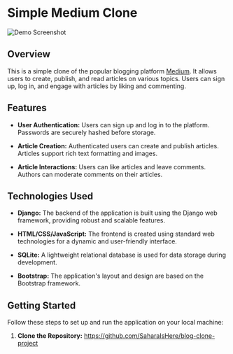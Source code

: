 # Simple Medium Clone

![Demo Screenshot](screenshot.png)

## Overview

This is a simple clone of the popular blogging platform [Medium](https://medium.com/). It allows users to create, publish, and read articles on various topics. Users can sign up, log in, and engage with articles by liking and commenting.

## Features

- **User Authentication:** Users can sign up and log in to the platform. Passwords are securely hashed before storage.

- **Article Creation:** Authenticated users can create and publish articles. Articles support rich text formatting and images.

- **Article Interactions:** Users can like articles and leave comments. Authors can moderate comments on their articles.


## Technologies Used

- **Django:** The backend of the application is built using the Django web framework, providing robust and scalable features.

- **HTML/CSS/JavaScript:** The frontend is created using standard web technologies for a dynamic and user-friendly interface.

- **SQLite:** A lightweight relational database is used for data storage during development.

- **Bootstrap:** The application's layout and design are based on the Bootstrap framework.

## Getting Started

Follow these steps to set up and run the application on your local machine:

1. **Clone the Repository:**
https://github.com/SaharaIsHere/blog-clone-project
